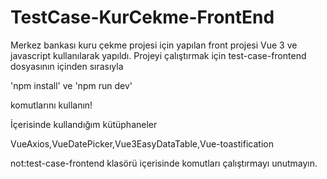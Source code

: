 # TestCase-KurCekme-FrontEnd
Merkez bankası kuru çekme projesi için yapılan front projesi Vue 3 ve javascript kullanılarak yapıldı.
Projeyi çalıştırmak için  test-case-frontend dosyasının içinden sırasıyla

'npm install' ve
'npm run dev'

komutlarını kullanın!

İçerisinde kullandığım kütüphaneler

VueAxios,VueDatePicker,Vue3EasyDataTable,Vue-toastification

not:test-case-frontend klasörü içerisinde komutları çalıştırmayı unutmayın.




 
